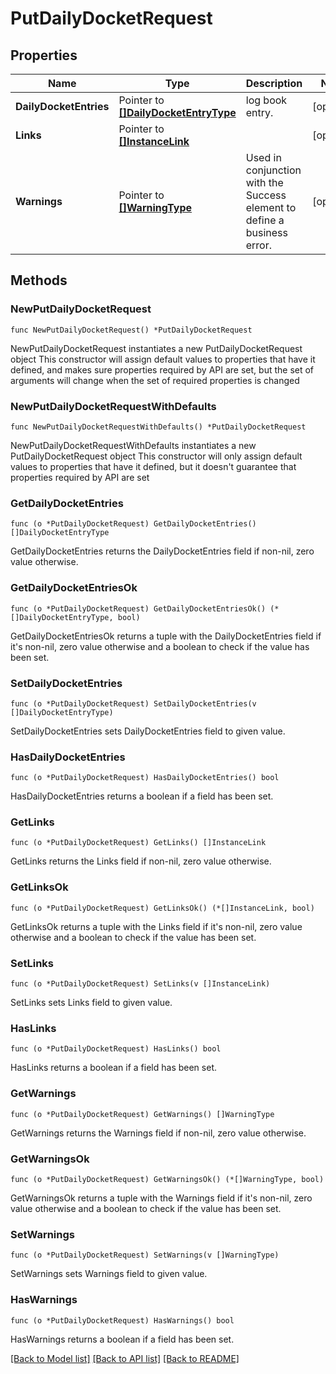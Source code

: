 # PutDailyDocketRequest

## Properties

Name | Type | Description | Notes
------------ | ------------- | ------------- | -------------
**DailyDocketEntries** | Pointer to [**[]DailyDocketEntryType**](DailyDocketEntryType.md) | log book entry. | [optional] 
**Links** | Pointer to [**[]InstanceLink**](InstanceLink.md) |  | [optional] 
**Warnings** | Pointer to [**[]WarningType**](WarningType.md) | Used in conjunction with the Success element to define a business error. | [optional] 

## Methods

### NewPutDailyDocketRequest

`func NewPutDailyDocketRequest() *PutDailyDocketRequest`

NewPutDailyDocketRequest instantiates a new PutDailyDocketRequest object
This constructor will assign default values to properties that have it defined,
and makes sure properties required by API are set, but the set of arguments
will change when the set of required properties is changed

### NewPutDailyDocketRequestWithDefaults

`func NewPutDailyDocketRequestWithDefaults() *PutDailyDocketRequest`

NewPutDailyDocketRequestWithDefaults instantiates a new PutDailyDocketRequest object
This constructor will only assign default values to properties that have it defined,
but it doesn't guarantee that properties required by API are set

### GetDailyDocketEntries

`func (o *PutDailyDocketRequest) GetDailyDocketEntries() []DailyDocketEntryType`

GetDailyDocketEntries returns the DailyDocketEntries field if non-nil, zero value otherwise.

### GetDailyDocketEntriesOk

`func (o *PutDailyDocketRequest) GetDailyDocketEntriesOk() (*[]DailyDocketEntryType, bool)`

GetDailyDocketEntriesOk returns a tuple with the DailyDocketEntries field if it's non-nil, zero value otherwise
and a boolean to check if the value has been set.

### SetDailyDocketEntries

`func (o *PutDailyDocketRequest) SetDailyDocketEntries(v []DailyDocketEntryType)`

SetDailyDocketEntries sets DailyDocketEntries field to given value.

### HasDailyDocketEntries

`func (o *PutDailyDocketRequest) HasDailyDocketEntries() bool`

HasDailyDocketEntries returns a boolean if a field has been set.

### GetLinks

`func (o *PutDailyDocketRequest) GetLinks() []InstanceLink`

GetLinks returns the Links field if non-nil, zero value otherwise.

### GetLinksOk

`func (o *PutDailyDocketRequest) GetLinksOk() (*[]InstanceLink, bool)`

GetLinksOk returns a tuple with the Links field if it's non-nil, zero value otherwise
and a boolean to check if the value has been set.

### SetLinks

`func (o *PutDailyDocketRequest) SetLinks(v []InstanceLink)`

SetLinks sets Links field to given value.

### HasLinks

`func (o *PutDailyDocketRequest) HasLinks() bool`

HasLinks returns a boolean if a field has been set.

### GetWarnings

`func (o *PutDailyDocketRequest) GetWarnings() []WarningType`

GetWarnings returns the Warnings field if non-nil, zero value otherwise.

### GetWarningsOk

`func (o *PutDailyDocketRequest) GetWarningsOk() (*[]WarningType, bool)`

GetWarningsOk returns a tuple with the Warnings field if it's non-nil, zero value otherwise
and a boolean to check if the value has been set.

### SetWarnings

`func (o *PutDailyDocketRequest) SetWarnings(v []WarningType)`

SetWarnings sets Warnings field to given value.

### HasWarnings

`func (o *PutDailyDocketRequest) HasWarnings() bool`

HasWarnings returns a boolean if a field has been set.


[[Back to Model list]](../README.md#documentation-for-models) [[Back to API list]](../README.md#documentation-for-api-endpoints) [[Back to README]](../README.md)


